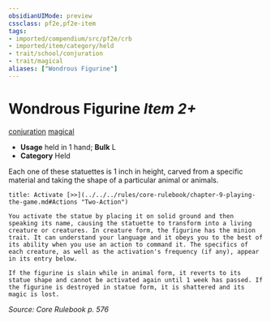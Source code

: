 ```yaml
---
obsidianUIMode: preview
cssclass: pf2e,pf2e-item
tags:
- imported/compendium/src/pf2e/crb
- imported/item/category/held
- trait/school/conjuration
- trait/magical
aliases: ["Wondrous Figurine"]
---
```

# Wondrous Figurine *Item 2+*  
[conjuration](conjuration.md)  [magical](magical.md)  

- **Usage** held in 1 hand; **Bulk** L
- **Category** Held

Each one of these statuettes is 1 inch in height, carved from a specific material and taking the shape of a particular animal or animals.

```ad-embed-ability
title: Activate [>>](../../../rules/core-rulebook/chapter-9-playing-the-game.md#Actions "Two-Action")

You activate the statue by placing it on solid ground and then speaking its name, causing the statuette to transform into a living creature or creatures. In creature form, the figurine has the minion trait. It can understand your language and it obeys you to the best of its ability when you use an action to command it. The specifics of each creature, as well as the activation's frequency (if any), appear in its entry below.

If the figurine is slain while in animal form, it reverts to its statue shape and cannot be activated again until 1 week has passed. If the figurine is destroyed in statue form, it is shattered and its magic is lost.
```

*Source: Core Rulebook p. 576*

